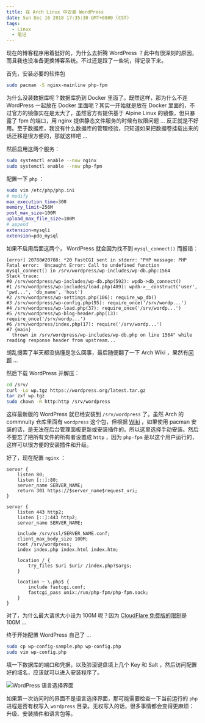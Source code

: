 ```yaml
---
title: 在 Arch Linux 中安装 WordPress
date: Sun Dec 16 2018 17:35:30 GMT+0800 (CST)
tags:
  - Linux
  - 笔记
---
```


现在的博客程序用着挺好的，为什么去折腾 WordPress ？此中有很深刻的原因，而且我也没准备更换博客系统。不过还是踩了一些坑，得记录下来。

<!-- more -->

首先，安装必要的软件包

```sh
sudo pacman -S nginx-mainline php-fpm
```

为什么没装数据库呢？数据库扔到 Docker 里面了。既然这样，那为什么不连 WordPress 一起放在 Docker 里面呢？其实一开始就是放在 Docker 里面的，不过官方的镜像实在是太大了，虽然官方有提供基于 Alpine Linux 的镜像，但只暴露了 fpm 的端口，用 nginx 提供静态文件服务的时候有权限问题 ... 反正就是不好用。至于数据库，我没有什么数据库的管理经验，只知道如果把数据卷挂载出来的话迁移是很方便的，那就这样吧 ...

然后启用这两个服务：

```sh
sudo systemctl enable --now nginx
sudo systemctl enable --now php-fpm
```

配置一下 `php` ：

```sh
sudo vim /etc/php/php.ini
# modify
max_execution_time=300
memory_limit=256M
post_max_size=100M
upload_max_file_size=100M
# append
extension=mysqli
extension=pdo_mysql
```

如果不启用后面这两个， WordPress 就会因为找不到 `mysql_connect()` 而报错：

```accesslog
[error] 20788#20788: *20 FastCGI sent in stderr: "PHP message: PHP Fatal error:  Uncaught Error: Call to undefined function mysql_connect() in /srv/wordpress/wp-includes/wp-db.php:1564
Stack trace:
#0 /srv/wordpress/wp-includes/wp-db.php(592): wpdb->db_connect()
#1 /srv/wordpress/wp-includes/load.php(409): wpdb->__construct('user', 'pwd...', 'db_name', 'host')
#2 /srv/wordpress/wp-settings.php(106): require_wp_db()
#3 /srv/wordpress/wp-config.php(95): require_once('/srv/wordp...')
#4 /srv/wordpress/wp-load.php(37): require_once('/srv/wordp...')
#5 /srv/wordpress/wp-blog-header.php(13): require_once('/srv/wordp...')
#6 /srv/wordpress/index.php(17): require('/srv/wordp...')
#7 {main}
  thrown in /srv/wordpress/wp-includes/wp-db.php on line 1564" while reading response header from upstream...
```

胡乱搜索了半天都没搞懂是怎么回事，最后随便翻了一下 Arch Wiki ，果然有[问题](https://wiki.archlinux.org/index.php/PHP#MySQL/MariaDB) ...

然后下载 WordPress 并解压：

```sh
cd /srv/
curl -Lo wp.tgz https://wordpress.org/latest.tar.gz
tar zxf wp.tgz
sudo chown -R http:http /srv/wordpress
```

这样最新版的 WordPress 就已经安装到 `/srv/wordpress` 了。虽然 Arch 的 commnuity 仓库里面有 `wordpress` 这个包，但根据 [Wiki](https://wiki.archlinux.org/index.php/Wordpress#Installation_using_pacman) ，如果使用 pacman 安装的话，是无法在后台管理面板更新或安装插件的。所以这里选择手动安装。然后不要忘了把所有文件的所有者设置成 `http` ，因为 `php-fpm` 是以这个用户运行的，这样可以很方便的安装插件和升级。

好了，现在配置 `nginx` ：

```nginx
server {
    listen 80;
    listen [::]:80;
    server_name SERVER_NAME;
    return 301 https://$server_name$request_uri;
}

server {
    listen 443 http2;
    listen [::]:443 http2;
    server_name SERVER_NAME;

    include /srv/ssl/SERVER_NAME.conf;
    client_max_body_size 100M;
    root /srv/wordpress;
    index index.php index.html index.htm;

    location / {
        try_files $uri $uri/ /index.php?$args;
    }

    location ~ \.php$ {
        include fastcgi.conf;
        fastcgi_pass unix:/run/php-fpm/php-fpm.sock;
    }
}
```

对了，为什么最大请求大小设为 100M 呢？因为 [CloudFlare 免费版的限制](https://support.cloudflare.com/hc/en-us/articles/201303340-How-can-I-change-the-client-maximum-upload-size-)是 100M ...

终于开始配置 WordPress 自己了 ...

```sh
sudo cp wp-config-sample.php wp-config.php
sudo vim wp-config.php
```

填一下数据库的端口和凭据，以及脸滚键盘填上几个 Key 和 Salt ，然后访问配置好的域名，应该就可以进入安装程序了。

![WordPress 语言选择界面](https://rocka.me/static/img/Screenshot_20181217_185916.png)

如果第一次访问时的界面不是语言选择界面，那可能需要检查一下当前运行的 `php` 进程是否有权写入 `wordpress` 目录。无权写入的话，很多事情都会变得更麻烦：升级、安装插件和语言包等。
